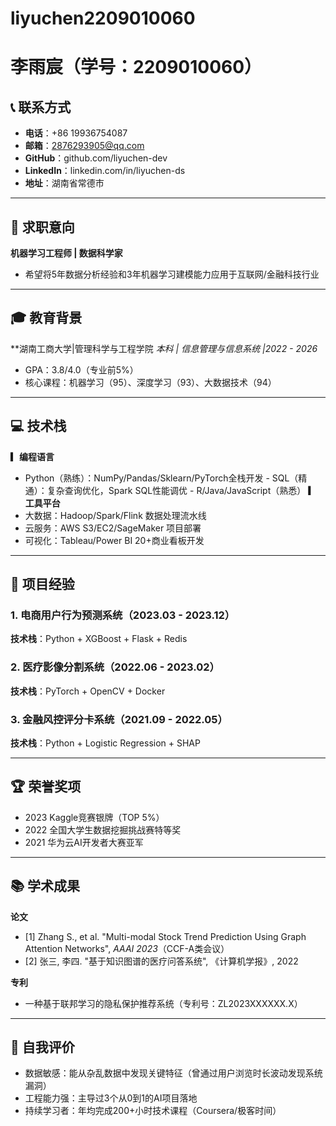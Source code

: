 # liyuchen2209010060
# 李雨宸（学号：2209010060）

## 📞 联系方式
- **电话**：+86 19936754087 
- **邮箱**：2876293905@qq.com 
- **GitHub**：github.com/liyuchen-dev  
- **LinkedIn**：linkedin.com/in/liyuchen-ds  
- **地址**：湖南省常德市
---
## 🎯 求职意向  
**机器学习工程师 | 数据科学家**  
- 希望将5年数据分析经验和3年机器学习建模能力应用于互联网/金融科技行业  
---
## 🎓 教育背景  
**湖南工商大学|管理科学与工程学院 
*本科 | 信息管理与信息系统 |2022 - 2026*  
- GPA：3.8/4.0（专业前5%）  
- 核心课程：机器学习（95）、深度学习（93）、大数据技术（94）  
---
## 💻 技术栈  
**▎编程语言**  
- Python（熟练）：NumPy/Pandas/Sklearn/PyTorch全栈开发  - SQL（精通）：复杂查询优化，Spark SQL性能调优  - R/Java/JavaScript（熟悉） 
**▎工具平台**  
- 大数据：Hadoop/Spark/Flink 数据处理流水线  
- 云服务：AWS S3/EC2/SageMaker 项目部署  
- 可视化：Tableau/Power BI 20+商业看板开发  
---
## 🚀 项目经验  
### 1. 电商用户行为预测系统（2023.03 - 2023.12）  
**技术栈**：Python + XGBoost + Flask + Redis  
### 2. 医疗影像分割系统（2022.06 - 2023.02）  
**技术栈**：PyTorch + OpenCV + Docker  
### 3. 金融风控评分卡系统（2021.09 - 2022.05）  
**技术栈**：Python + Logistic Regression + SHAP  


---

## 🏆 荣誉奖项  
- 2023 Kaggle竞赛银牌（TOP 5%）  
- 2022 全国大学生数据挖掘挑战赛特等奖  
- 2021 华为云AI开发者大赛亚军  

---

## 📚 学术成果  
**论文**  
- [1] Zhang S., et al. "Multi-modal Stock Trend Prediction Using Graph Attention Networks", *AAAI 2023*（CCF-A类会议）  
- [2] 张三, 李四. "基于知识图谱的医疗问答系统", 《计算机学报》, 2022  

**专利**  
- 一种基于联邦学习的隐私保护推荐系统（专利号：ZL2023XXXXXX.X）  

---

## 🌟 自我评价  
- 数据敏感：能从杂乱数据中发现关键特征（曾通过用户浏览时长波动发现系统漏洞）  
- 工程能力强：主导过3个从0到1的AI项目落地  
- 持续学习者：年均完成200+小时技术课程（Coursera/极客时间）  
